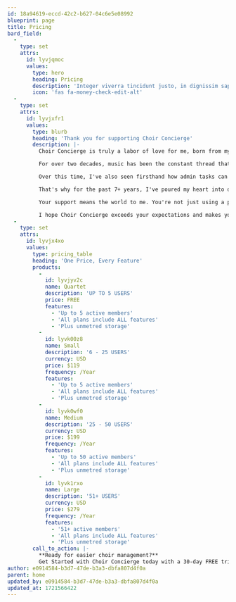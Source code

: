 ```yaml
---
id: 18a94619-eccd-42c2-b627-04c6e5e08992
blueprint: page
title: Pricing
bard_field:
  -
    type: set
    attrs:
      id: lyvjqmoc
      values:
        type: hero
        heading: Pricing
        description: 'Integer viverra tincidunt justo, in dignissim sapien vulputate at. Praesent dictum, risus sit amet tristique fringilla, nulla lorem commodo justo, nec malesuada nibh elit id sem.'
        icon: 'fas fa-money-check-edit-alt'
  -
    type: set
    attrs:
      id: lyvjxfr1
      values:
        type: blurb
        heading: 'Thank you for supporting Choir Concierge'
        description: |-
          Choir Concierge is truly a labor of love for me, born from my experiences as a choir director and my passion for music.

          For over two decades, music has been the constant thread that brings meaning to my life - from over a decade performing in lead roles in local musical theatre companies to 11+ years of singing in award-winning choirs with Barbershop Harmony Australia. Along the way, I've worn many hats: singer, coach, Director/AMD, and even founder of my own vocal coaching business.

          Over this time, I've also seen firsthand how admin tasks can steal time from what we all love most: making music. That's how my two passions - music and technology - collided. With over a decade of experience as a software developer, I realised I could create something to help choirs focus more on the joy of singing and less on administrative headaches.

          That's why for the past 7+ years, I've poured my heart into developing Choir Concierge. My goal has always been to create a tool that I wish I'd had all those years ago - something that truly understands what choirs need, a tool that's both powerful and incredibly simple to use.

          Your support means the world to me. You're not just using a product; you're helping to bring a dream to life.

          I hope Choir Concierge exceeds your expectations and makes your choir management experience smoother and more enjoyable.
  -
    type: set
    attrs:
      id: lyvjx4xo
      values:
        type: pricing_table
        heading: 'One Price, Every Feature'
        products:
          -
            id: lyvjyv2c
            name: Quartet
            description: 'UP TO 5 USERS'
            price: FREE
            features:
              - 'Up to 5 active members'
              - 'All plans include ALL features'
              - 'Plus unmetred storage'
          -
            id: lyvk00z8
            name: Small
            description: '6 - 25 USERS'
            currency: USD
            price: $119
            frequency: /Year
            features:
              - 'Up to 5 active members'
              - 'All plans include ALL features'
              - 'Plus unmetred storage'
          -
            id: lyvk0wf0
            name: Medium
            description: '25 - 50 USERS'
            currency: USD
            price: $199
            frequency: /Year
            features:
              - 'Up to 50 active members'
              - 'All plans include ALL features'
              - 'Plus unmetred storage'
          -
            id: lyvk1rxo
            name: Large
            description: '51+ USERS'
            currency: USD
            price: $279
            frequency: /Year
            features:
              - '51+ active members'
              - 'All plans include ALL features'
              - 'Plus unmetred storage'
        call_to_action: |-
          **Ready for easier choir management?**
          Get Started with Choir Concierge today with a 30-day FREE trial.
author: e0914584-b3d7-47de-b3a3-dbfa807d4f0a
parent: home
updated_by: e0914584-b3d7-47de-b3a3-dbfa807d4f0a
updated_at: 1721566422
---
```

